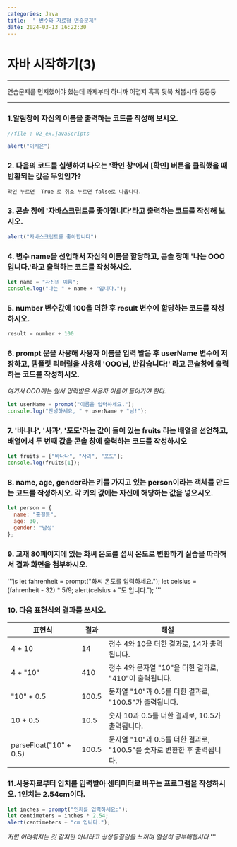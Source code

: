 ```yaml
---
categories: Java
title:  " 변수와 자료형 연습문제"
date: 2024-03-13 16:22:30
---
```


# 자바 시작하기(3)
***
연습문제를 먼저했어야 했는데 과제부터 하니까 어렵지 흑흑 뒷북 쳐봅시다 둥둥둥
***
 

### 1.알림창에 자신의 이름을 출력하는 코드를 작성해 보시오.

```js
//file : 02_ex.javaScripts

alert("이지은")

```
### 2. 다음의 코드를 실행하여 나오는 '확인 창'에서 [확인] 버튼을 클릭했을 때 반환되는 값은 무엇인가?
```js
확인 누르면  True 로 취소 누르면 false로 나옵니다.
```

### 3. 콘솔 창에 '자바스크립트를 좋아합니다'라고 출력하는 코드를 작성해 보시오.
```js
alert("자바스크립트를 좋아합니다")
```
### 4. 변수 name을 선언해서 자신의 이름을 할당하고, 콘솔 창에 '나는 OOO입니다.'라고 출력하는 코드를 작성하시오.
```js
let name = "자신의 이름";
console.log("나는 " + name + "입니다.");
```
### 5. number 변수값에 100을 더한 후 result 변수에 할당하는 코드를 작성하시오.
```js
result = number + 100
```
### 6. prompt 문을 사용해 사용자 이름을 입력 받은 후 userName 변수에 저장하고, 템플릿 리터럴을 사용해 'OOO님, 반갑습니다!' 라고 콘솔창에 출력하는 코드를 작성하시오.
*여기서 OOO에는 앞서 입력받은 사용자 이름이 들어가야 한다.*
```js
let userName = prompt("이름을 입력하세요.");
console.log("안녕하세요, " + userName + "님!");
```

### 7. '바나나', '사과', '포도'라는 값이 들어 있는 fruits 라는 배열을 선언하고, 배열에서 두 번째 값을 콘솔 창에 출력하는 코드를 작성하시오
```js
let fruits = ["바나나", "사과", "포도"];
console.log(fruits[1]);
```
### 8. name, age, gender라는 키를 가지고 있는 person이라는 객체를 만드는 코드를 작성하시오. 각 키의 값에는 자신에 해당하는 값을 넣으시오.
```js
let person = {
  name: "홍길동",
  age: 30,
  gender: "남성"
};
```
### 9. 교재 80페이지에 있는 화씨 온도를 섭씨 온도로 변환하기 실습을 따라해서 결과 화면을 첨부하시오.
'''js
let fahrenheit = prompt("화씨 온도를 입력하세요.");
let celsius = (fahrenheit - 32) * 5/9;
alert(celsius + "도 입니다.");
'''

### 10.  다음 표현식의 결과를 쓰시오.

| 표현식 | 결과 | 해설 |
| --- | --- | --- |
| 4 + 10 | 14 | 정수 4와 10을 더한 결과로, 14가 출력됩니다. |
| 4 + "10" | 410 | 정수 4와 문자열 "10"을 더한 결과로, "410"이 출력됩니다. |
| "10" + 0.5 | 100.5 | 문자열 "10"과 0.5를 더한 결과로, "100.5"가 출력됩니다. |
| 10 + 0.5 | 10.5 | 숫자 10과 0.5를 더한 결과로, 10.5가 출력됩니다. |
| parseFloat("10" + 0.5) | 100.5 | 문자열 "10"과 0.5를 더한 결과로, "100.5"를 숫자로 변환한 후 출력됩니다.|

### 11.사용자로부터 인치를 입력받아 센티미터로 바꾸는 프로그램을 작성하시오. 1인치는 2.54cm이다.
```js
let inches = prompt("인치를 입력하세요:");
let centimeters = inches * 2.54;
alert(centimeters + "cm 입니다.");
```

 *저만 어려워지는 것 같지만 아니라고 상상동질감을 느끼며 열심히 공부해봅시다.*'''
